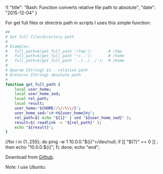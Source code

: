 !{
    "title": "Bash: Function converts relative file path to absolute",
    "date": "2015-12-04" 
}

For get full files or directris path in scripts I uses this simple function:

``` bash
##
# Get full file/directory path
#
# Examples:
#   full_path=$(get_full_path '/tmp');       # /tmp
#   full_path=$(get_full_path '~/..');       # /home
#   full_path=$(get_full_path '../../../');  # /home
#
# @param {String} $1 - relative path
# @returns {String} absolute path
#
function get_full_path {
    local user_home;
    local user_home_sed;
    local rel_path;
    local result;
    user_home="${HOME//\//\\\/}";
    user_home_sed="s#~#${user_home}#g";
    rel_path=$( echo "${1}" | sed "${user_home_sed}" );
    result=$( readlink -e "${rel_path}" );
    echo "${result}";
}
```

//for i in {1..255}; do ping -w 1 10.0.0."${i}">/dev/null; if [[ "${?}" == 0 ]] ; then echo "10.0.0.${i}"; fi; done; echo "end";

Download from [Github](https://gist.githubusercontent.com/antonfisher/fb8a9bdb4b9fc2d44134/raw/cc01888a29c874c181992085db42d812ce3acd9b/get_full_path.sh).

_Note: I use Ubuntu._
